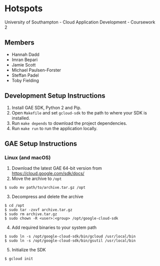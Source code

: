 # Hotspots # 

University of Southampton - Cloud Application Development - Coursework 2

## Members ##
 * Hannah Dadd
 * Imran Bepari
 * Jamie Scott
 * Michael Paulsen-Forster
 * Steffan Padel
 * Toby Fielding

## Development Setup Instructions ##
1. Install GAE SDK, Python 2 and Pip.
2. Open `Makefile` and set `gcloud-sdk` to the path to where your SDK is installed.
3. Run `make depends` to download the project dependencies.
4. Run `make run` to run the application locally.

## GAE Setup Instructions ##

### Linux (and macOS) ###
1. Download the latest GAE 64-bit version from https://cloud.google.com/sdk/docs/
2. Move the archive to `/opt`
```
$ sudo mv path/to/archive.tar.gz /opt
```
3. Decompress and delete the archive
```
$ cd /opt
$ sudo tar -zxvf archive.tar.gz
$ sudo rm archive.tar.gz
$ sudo chown -R <user>:<group> /opt/google-cloud-sdk
```
4. Add required binaries to your system path
```
$ sudo ln -s /opt/google-cloud-sdk/bin/gcloud /usr/local/bin
$ sudo ln -s /opt/google-cloud-sdk/bin/gsutil /usr/local/bin
```
5. Initialize the SDK
```
$ gcloud init
```
